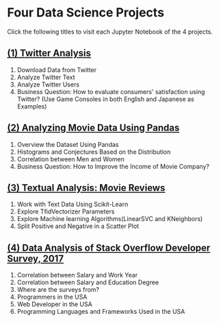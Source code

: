 # Four Data Science Projects

Click the following titles to visit each Jupyter Notebook of the 4 projects.

## [(1) Twitter Analysis](./TwitterAnalysis.ipynb) 

1. Download Data from Twitter
2. Analyze Twitter Text
3. Analyze Twitter Users
4. Business Question: How to evaluate consumers' satisfaction using Twitter? (Use Game Consoles in both English and Japanese as Examples)

## [(2) Analyzing Movie Data Using Pandas](./MovieLens.ipynb)

1. Overview the Dataset Using Pandas
2. Histograms and Conjectures Based on the Distribution
3. Correlation between Men and Women
4. Business Question: How to Improve the Income of Movie Company?

## [(3) Textual Analysis: Movie Reviews](./MovieReviewTextualAnalysis.ipynb)

1. Work with Text Data Using Scikit-Learn
2. Explore TfidVectorizer Parameters
3. Explore Machine learning Algorithms(LinearSVC and KNeighbors)
4. Split Positive and Negative in a Scatter Plot

## [(4) Data Analysis of Stack Overflow Developer Survey, 2017](./StackOverflow2017Survey.ipynb)

1. Correlation between Salary and Work Year
2. Correlation between Salary and Education Degree
3. Where are the surveys from?
4. Programmers in the USA
5. Web Developer in the USA
6. Programming Languages and Frameworks Used in the USA
